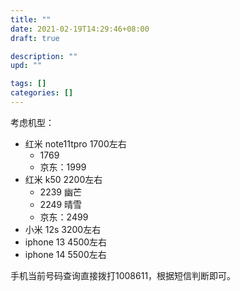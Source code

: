 ```yaml
---
title: ""
date: 2021-02-19T14:29:46+08:00
draft: true

description: ""
upd: ""

tags: []
categories: []
---
```


<!--more-->

考虑机型：

- 红米 note11tpro 1700左右
  - 1769
  - 京东：1999
- 红米 k50 2200左右
  - 2239 幽芒
  - 2249 晴雪
  - 京东：2499
- 小米 12s 3200左右
- iphone 13 4500左右
- iphone 14 5500左右

手机当前号码查询直接拨打1008611，根据短信判断即可。
